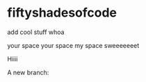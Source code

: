 # fiftyshadesofcode
add cool stuff
whoa






your space
your space
my space
sweeeeeeet

Hiiii

A new branch:

